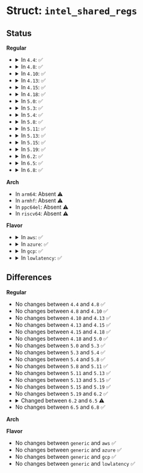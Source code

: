 # Struct: <code>intel_shared_regs</code>

## Status
<b>Regular</b>
<ul>
<li>
<details>
<summary>In <code>4.4</code>: ✅</summary>

```c
struct intel_shared_regs {
    struct er_account regs[5];
    int refcnt;
    unsigned int core_id;
};
```
</details>
</li>
<li>
<details>
<summary>In <code>4.8</code>: ✅</summary>

```c
struct intel_shared_regs {
    struct er_account regs[5];
    int refcnt;
    unsigned int core_id;
};
```
</details>
</li>
<li>
<details>
<summary>In <code>4.10</code>: ✅</summary>

```c
struct intel_shared_regs {
    struct er_account regs[5];
    int refcnt;
    unsigned int core_id;
};
```
</details>
</li>
<li>
<details>
<summary>In <code>4.13</code>: ✅</summary>

```c
struct intel_shared_regs {
    struct er_account regs[5];
    int refcnt;
    unsigned int core_id;
};
```
</details>
</li>
<li>
<details>
<summary>In <code>4.15</code>: ✅</summary>

```c
struct intel_shared_regs {
    struct er_account regs[5];
    int refcnt;
    unsigned int core_id;
};
```
</details>
</li>
<li>
<details>
<summary>In <code>4.18</code>: ✅</summary>

```c
struct intel_shared_regs {
    struct er_account regs[5];
    int refcnt;
    unsigned int core_id;
};
```
</details>
</li>
<li>
<details>
<summary>In <code>5.0</code>: ✅</summary>

```c
struct intel_shared_regs {
    struct er_account regs[5];
    int refcnt;
    unsigned int core_id;
};
```
</details>
</li>
<li>
<details>
<summary>In <code>5.3</code>: ✅</summary>

```c
struct intel_shared_regs {
    struct er_account regs[5];
    int refcnt;
    unsigned int core_id;
};
```
</details>
</li>
<li>
<details>
<summary>In <code>5.4</code>: ✅</summary>

```c
struct intel_shared_regs {
    struct er_account regs[5];
    int refcnt;
    unsigned int core_id;
};
```
</details>
</li>
<li>
<details>
<summary>In <code>5.8</code>: ✅</summary>

```c
struct intel_shared_regs {
    struct er_account regs[5];
    int refcnt;
    unsigned int core_id;
};
```
</details>
</li>
<li>
<details>
<summary>In <code>5.11</code>: ✅</summary>

```c
struct intel_shared_regs {
    struct er_account regs[5];
    int refcnt;
    unsigned int core_id;
};
```
</details>
</li>
<li>
<details>
<summary>In <code>5.13</code>: ✅</summary>

```c
struct intel_shared_regs {
    struct er_account regs[5];
    int refcnt;
    unsigned int core_id;
};
```
</details>
</li>
<li>
<details>
<summary>In <code>5.15</code>: ✅</summary>

```c
struct intel_shared_regs {
    struct er_account regs[5];
    int refcnt;
    unsigned int core_id;
};
```
</details>
</li>
<li>
<details>
<summary>In <code>5.19</code>: ✅</summary>

```c
struct intel_shared_regs {
    struct er_account regs[5];
    int refcnt;
    unsigned int core_id;
};
```
</details>
</li>
<li>
<details>
<summary>In <code>6.2</code>: ✅</summary>

```c
struct intel_shared_regs {
    struct er_account regs[5];
    int refcnt;
    unsigned int core_id;
};
```
</details>
</li>
<li>
<details>
<summary>In <code>6.5</code>: ✅</summary>

```c
struct intel_shared_regs {
    struct er_account regs[7];
    int refcnt;
    unsigned int core_id;
};
```
</details>
</li>
<li>
<details>
<summary>In <code>6.8</code>: ✅</summary>

```c
struct intel_shared_regs {
    struct er_account regs[7];
    int refcnt;
    unsigned int core_id;
};
```
</details>
</li>
</ul>
<b>Arch</b>
<ul>
<li>
In <code>arm64</code>: Absent ⚠️
</li>
<li>
In <code>armhf</code>: Absent ⚠️
</li>
<li>
In <code>ppc64el</code>: Absent ⚠️
</li>
<li>
In <code>riscv64</code>: Absent ⚠️
</li>
</ul>
<b>Flavor</b>
<ul>
<li>
<details>
<summary>In <code>aws</code>: ✅</summary>

```c
struct intel_shared_regs {
    struct er_account regs[5];
    int refcnt;
    unsigned int core_id;
};
```
</details>
</li>
<li>
<details>
<summary>In <code>azure</code>: ✅</summary>

```c
struct intel_shared_regs {
    struct er_account regs[5];
    int refcnt;
    unsigned int core_id;
};
```
</details>
</li>
<li>
<details>
<summary>In <code>gcp</code>: ✅</summary>

```c
struct intel_shared_regs {
    struct er_account regs[5];
    int refcnt;
    unsigned int core_id;
};
```
</details>
</li>
<li>
<details>
<summary>In <code>lowlatency</code>: ✅</summary>

```c
struct intel_shared_regs {
    struct er_account regs[5];
    int refcnt;
    unsigned int core_id;
};
```
</details>
</li>
</ul>

## Differences
<b>Regular</b>
<ul>
<li>
No changes between <code>4.4</code> and <code>4.8</code> ✅
</li>
<li>
No changes between <code>4.8</code> and <code>4.10</code> ✅
</li>
<li>
No changes between <code>4.10</code> and <code>4.13</code> ✅
</li>
<li>
No changes between <code>4.13</code> and <code>4.15</code> ✅
</li>
<li>
No changes between <code>4.15</code> and <code>4.18</code> ✅
</li>
<li>
No changes between <code>4.18</code> and <code>5.0</code> ✅
</li>
<li>
No changes between <code>5.0</code> and <code>5.3</code> ✅
</li>
<li>
No changes between <code>5.3</code> and <code>5.4</code> ✅
</li>
<li>
No changes between <code>5.4</code> and <code>5.8</code> ✅
</li>
<li>
No changes between <code>5.8</code> and <code>5.11</code> ✅
</li>
<li>
No changes between <code>5.11</code> and <code>5.13</code> ✅
</li>
<li>
No changes between <code>5.13</code> and <code>5.15</code> ✅
</li>
<li>
No changes between <code>5.15</code> and <code>5.19</code> ✅
</li>
<li>
No changes between <code>5.19</code> and <code>6.2</code> ✅
</li>
<li>
<details>
<summary>Changed between <code>6.2</code> and <code>6.5</code> ⚠️</summary>
<ul>
<li>
<b>Field type changed. </b>
<code>struct er_account regs[5]</code> ➡️ <code>struct er_account regs[7]</code>
</li>
</ul>
</details>
</li>
<li>
No changes between <code>6.5</code> and <code>6.8</code> ✅
</li>
</ul>
<b>Arch</b>
<ul>
</ul>
<b>Flavor</b>
<ul>
<li>
No changes between <code>generic</code> and <code>aws</code> ✅
</li>
<li>
No changes between <code>generic</code> and <code>azure</code> ✅
</li>
<li>
No changes between <code>generic</code> and <code>gcp</code> ✅
</li>
<li>
No changes between <code>generic</code> and <code>lowlatency</code> ✅
</li>
</ul>

